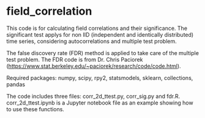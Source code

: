 # field_correlation
This code is for calculating field correlations and their significance. The significant test applys for non IID (independent and identically distributed) time series, considering autocorrelations and multiple test problem.

The false discovery rate (FDR) method is applied to take care of the multiple test problem. The FDR code is from Dr. Chris Paciorek (https://www.stat.berkeley.edu/~paciorek/research/code/code.html).

Required packages: numpy, scipy, rpy2, statsmodels, sklearn, collections, pandas

The code includes three files: corr_2d_ttest.py, corr_sig.py and fdr.R. corr_2d_ttest.ipynb is a Jupyter notebook file as an example showing how to use these functions.

